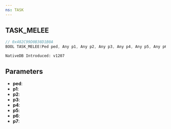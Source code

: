 ```yaml
---
ns: TASK
---
```

## TASK_MELEE

```c
// 0x482C99D0B38D1B0A
BOOL TASK_MELEE(Ped ped, Any p1, Any p2, Any p3, Any p4, Any p5, Any p6, Any p7);
```

```
NativeDB Introduced: v1207
```

## Parameters
* **ped**:
* **p1**:
* **p2**:
* **p3**:
* **p4**:
* **p5**:
* **p6**:
* **p7**:
